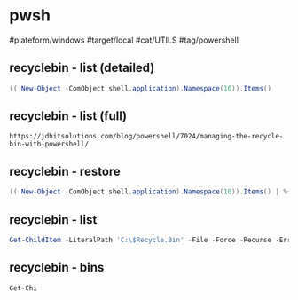 # pwsh

#plateform/windows #target/local #cat/UTILS #tag/powershell 

## recyclebin - list (detailed)
```powershell
(( New-Object -ComObject shell.application).Namespace(10)).Items()
```

## recyclebin - list (full)
```
https://jdhitsolutions.com/blog/powershell/7024/managing-the-recycle-bin-with-powershell/
```

## recyclebin - restore
```powershell
(( New-Object -ComObject shell.application).Namespace(10)).Items() | %{Copy-Item $_.Path ("C:\Temp\{0}" -f $_.Name)}
```

## recyclebin - list 
```powershell
Get-ChildItem -LiteralPath 'C:\$Recycle.Bin' -File -Force -Recurse -ErrorAction SilentlyContinue
```

## recyclebin - bins 
```powershell
Get-Chi
```